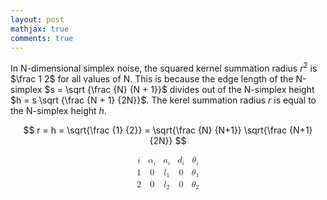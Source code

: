```yaml
---
layout: post
mathjax: true
comments: true
---
```

In N-dimensional simplex noise, the squared kernel summation radius $r^2$ is $\frac 1 2$
for all values of N. This is because the edge length of the N-simplex $s = \sqrt {\frac {N} {N + 1}}$
divides out of the N-simplex height $h = s \sqrt {\frac {N + 1} {2N}}$.
The kerel summation radius $r$ is equal to the N-simplex height $h$.

$$ r = h = \sqrt{\frac {1} {2}} = \sqrt{\frac {N} {N+1}} \sqrt{\frac {N+1} {2N}} $$

<math xmlns="http://www.w3.org/1998/Math/MathML" display="block">
  <menclose notation="top top bottom">
    <mtable columnalign="center center center center" rowspacing="4pt" columnspacing="1em" rowlines="solid none">
      <mtr>
        <mtd>
          <mi>i</mi>
        </mtd>
        <mtd>
          <msub>
            <mi>&#x03B1;<!-- α --></mi>
            <mrow class="MJX-TeXAtom-ORD">
              <mi>i</mi>
            </mrow>
          </msub>
        </mtd>
        <mtd>
          <msub>
            <mi>a</mi>
            <mrow class="MJX-TeXAtom-ORD">
              <mi>i</mi>
            </mrow>
          </msub>
        </mtd>
        <mtd>
          <msub>
            <mi>d</mi>
            <mi>i</mi>
          </msub>
        </mtd>
        <mtd>
          <msub>
            <mi>&#x03B8;<!-- θ --></mi>
            <mi>i</mi>
          </msub>
        </mtd>
      </mtr>
      <mtr>
        <mtd>
          <mn>1</mn>
        </mtd>
        <mtd>
          <mn>0</mn>
        </mtd>
        <mtd>
          <msub>
            <mi>l</mi>
            <mn>1</mn>
          </msub>
        </mtd>
        <mtd>
          <mn>0</mn>
        </mtd>
        <mtd>
          <msub>
            <mi>&#x03B8;<!-- θ --></mi>
            <mn>1</mn>
          </msub>
        </mtd>
      </mtr>
      <mtr>
        <mtd>
          <mn>2</mn>
        </mtd>
        <mtd>
          <mn>0</mn>
        </mtd>
        <mtd>
          <msub>
            <mi>l</mi>
            <mn>2</mn>
          </msub>
        </mtd>
        <mtd>
          <mn>0</mn>
        </mtd>
        <mtd>
          <msub>
            <mi>&#x03B8;<!-- θ --></mi>
            <mn>2</mn>
          </msub>
        </mtd>
      </mtr>
    </mtable>
  </menclose>
</math>
